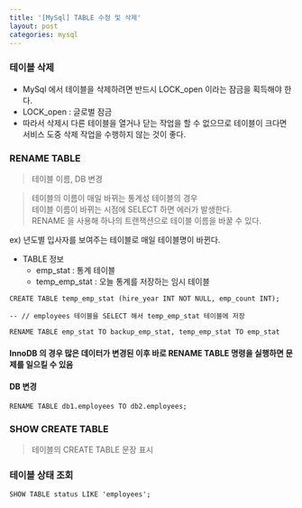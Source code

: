 ```yaml
---
title: '[MySql] TABLE 수정 및 삭제'
layout: post
categories: mysql
---
```


### 테이블 삭제
- MySql 에서 테이블을 삭제하려면 반드시 LOCK_open 이라는 잠금을 획득해야 한다.
- LOCK_open : 글로벌 잠금
- 따라서 삭제시 다른 테이블을 열거나 닫는 작업을 할 수 없으므로 테이블이 크다면 서비스 도중 삭제 작업을 수행하지 않는 것이 좋다.

### RENAME TABLE
> 테이블 이름, DB 변경

> 테이블의 이름이 매일 바뀌는 통계성 테이블의 경우  
테이블 이름이 바뀌는 시점에 SELECT 하면 에러가 발생한다.  
RENAME 을 사용해 하나의 트랜잭션으로 테이블 이름을 바꿀 수 있다.

ex) 년도별 입사자를 보여주는 테이블로 매일 테이블명이 바뀐다.    
- TABLE 정보
    - emp_stat : 통계 테이블
    - temp_emp_stat : 오늘 통계를 저장하는 임시 테이블

```mysql
CREATE TABLE temp_emp_stat (hire_year INT NOT NULL, emp_count INT);

-- // employees 테이블을 SELECT 해서 temp_emp_stat 테이블에 저장

RENAME TABLE emp_stat TO backup_emp_stat, temp_emp_stat TO emp_stat
```

#### InnoDB 의 경우 많은 데이터가 변경된 이후 바로 RENAME TABLE 명령을 실행하면 문제를 일으킬 수 있음

#### DB 변경

```mysql
RENAME TABLE db1.employees TO db2.employees;
```

### SHOW CREATE TABLE
> 테이블의 CREATE TABLE 문장 표시

### 테이블 상태 조회

```mysql
SHOW TABLE status LIKE 'employees';
```
